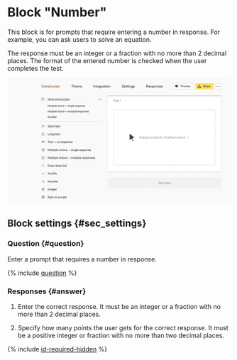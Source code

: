 # Block "Number"

This block is for prompts that require entering a number in response. For example, you can ask users to solve an equation.

The response must be an integer or a fraction with no more than 2 decimal places. The format of the entered number is checked when the user completes the test.

![](../../_assets/forms/tutorial-test-number.gif)

## Block settings {#sec_settings}

### Question {#question}

Enter a prompt that requires a number in response.

{% include [question](../../_includes/forms/question.md) %}

### Responses {#answer}

1. Enter the correct response. It must be an integer or a fraction with no more than 2 decimal places.

1. Specify how many points the user gets for the correct response. It must be a positive integer or fraction with no more than two decimal places.

{% include [id-required-hidden](../../_includes/forms/id-required-hidden.md) %}

